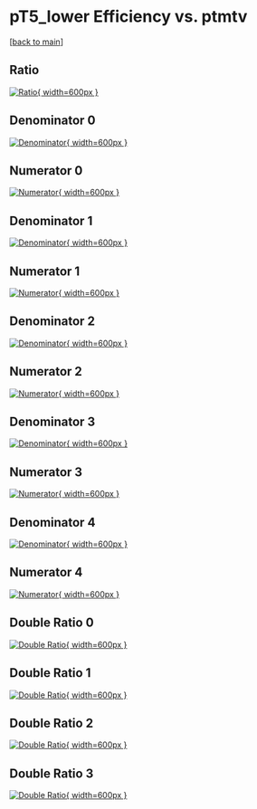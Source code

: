 # pT5_lower Efficiency vs. ptmtv

[[back to main](./)]



## Ratio

[![Ratio](../mtv/var/pT5_lower_xtr_11_1_eff_ptmtv.png){ width=600px }](../mtv/var/pT5_lower_xtr_11_1_eff_ptmtv.pdf)

## Denominator 0

[![Denominator](../mtv/den/pT5_lower_xtr_11_1_eff_ptmtv_den0.png){ width=600px }](../mtv/den/pT5_lower_xtr_11_1_eff_ptmtv_den0.pdf)

## Numerator 0

[![Numerator](../mtv/num/pT5_lower_xtr_11_1_eff_ptmtv_num0.png){ width=600px }](../mtv/num/pT5_lower_xtr_11_1_eff_ptmtv_num0.pdf)

## Denominator 1

[![Denominator](../mtv/den/pT5_lower_xtr_11_1_eff_ptmtv_den1.png){ width=600px }](../mtv/den/pT5_lower_xtr_11_1_eff_ptmtv_den1.pdf)

## Numerator 1

[![Numerator](../mtv/num/pT5_lower_xtr_11_1_eff_ptmtv_num1.png){ width=600px }](../mtv/num/pT5_lower_xtr_11_1_eff_ptmtv_num1.pdf)

## Denominator 2

[![Denominator](../mtv/den/pT5_lower_xtr_11_1_eff_ptmtv_den2.png){ width=600px }](../mtv/den/pT5_lower_xtr_11_1_eff_ptmtv_den2.pdf)

## Numerator 2

[![Numerator](../mtv/num/pT5_lower_xtr_11_1_eff_ptmtv_num2.png){ width=600px }](../mtv/num/pT5_lower_xtr_11_1_eff_ptmtv_num2.pdf)

## Denominator 3

[![Denominator](../mtv/den/pT5_lower_xtr_11_1_eff_ptmtv_den3.png){ width=600px }](../mtv/den/pT5_lower_xtr_11_1_eff_ptmtv_den3.pdf)

## Numerator 3

[![Numerator](../mtv/num/pT5_lower_xtr_11_1_eff_ptmtv_num3.png){ width=600px }](../mtv/num/pT5_lower_xtr_11_1_eff_ptmtv_num3.pdf)

## Denominator 4

[![Denominator](../mtv/den/pT5_lower_xtr_11_1_eff_ptmtv_den4.png){ width=600px }](../mtv/den/pT5_lower_xtr_11_1_eff_ptmtv_den4.pdf)

## Numerator 4

[![Numerator](../mtv/num/pT5_lower_xtr_11_1_eff_ptmtv_num4.png){ width=600px }](../mtv/num/pT5_lower_xtr_11_1_eff_ptmtv_num4.pdf)

## Double Ratio 0

[![Double Ratio](../mtv/ratio/pT5_lower_xtr_11_1_eff_ptmtv_ratio0.png){ width=600px }](../mtv/ratio/pT5_lower_xtr_11_1_eff_ptmtv_ratio0.pdf)

## Double Ratio 1

[![Double Ratio](../mtv/ratio/pT5_lower_xtr_11_1_eff_ptmtv_ratio1.png){ width=600px }](../mtv/ratio/pT5_lower_xtr_11_1_eff_ptmtv_ratio1.pdf)

## Double Ratio 2

[![Double Ratio](../mtv/ratio/pT5_lower_xtr_11_1_eff_ptmtv_ratio2.png){ width=600px }](../mtv/ratio/pT5_lower_xtr_11_1_eff_ptmtv_ratio2.pdf)

## Double Ratio 3

[![Double Ratio](../mtv/ratio/pT5_lower_xtr_11_1_eff_ptmtv_ratio3.png){ width=600px }](../mtv/ratio/pT5_lower_xtr_11_1_eff_ptmtv_ratio3.pdf)

